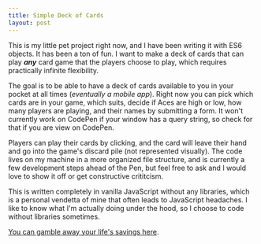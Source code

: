 ```yaml
---
title: Simple Deck of Cards
layout: post
---
```


This is my little pet project right now, and I have been writing it with ES6 objects. It has been a ton of fun. I want
to make a deck of cards that can play ***any*** card game that the players choose to play, which requires 
practically infinite flexibility.

The goal is to be able to have a deck of cards available to you in your pocket at all times (*eventually a mobile app*).
Right now you can pick which cards are in your game, which suits, decide if Aces are high or low,
how many players are playing, and their names by submitting a form. It won't currently work on CodePen
if your window has a query string, so check for that if you are view on CodePen.

Players can play their cards by clicking, and the card will leave their hand and go into the game's discard pile (not represented visually).
The code lives on my machine in a more organized file structure, and is currently a few development steps ahead of
the Pen, but feel free to ask and I would love to show it off or get constructive crititcism.

This is written completely in vanilla JavaScript without any libraries, which is a personal vendetta of mine that often
leads to JavaScript headaches. I like to know what I'm actually doing under the hood, so I choose to code without libraries sometimes.

[You can gamble away your life's savings here](http://codepen.io/McPhelpsius/pen/vGoOdx).

